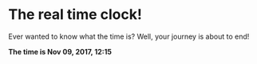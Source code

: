 # The real time clock!

Ever wanted to know what the time is? Well, your journey is about to end!

**The time is Nov 09, 2017, 12:15**